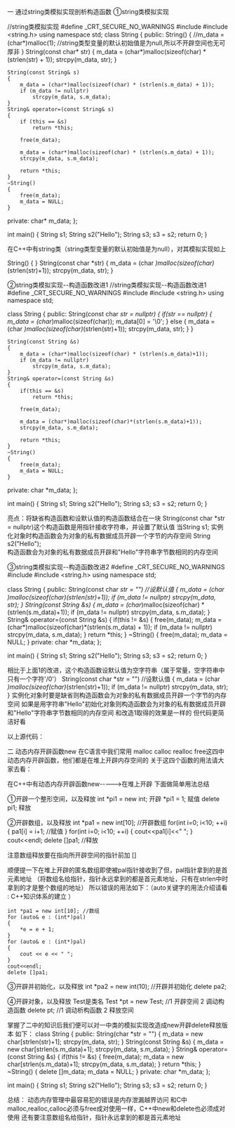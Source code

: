 
一
通过string类模拟实现剖析构造函数
①string类模拟实现

//string类模拟实现
#define _CRT_SECURE_NO_WARNINGS
#include <iostream>
#include <string.h>
using namespace std;
class String
{
public:
	String()
	{
		//m_data = (char*)malloc(1);    //string类型变量的默认初始值是为null,所以不开辟空间也无可厚非
	}
	String(const char* str)
	{
		m_data = (char*)malloc(sizeof(char) * (strlen(str) + 1));
		strcpy(m_data, str);
	}

	String(const String& s)
	{
		m_data = (char*)malloc(sizeof(char) * (strlen(s.m_data) + 1));
		if (m_data != nullptr)
			strcpy(m_data, s.m_data);
	}
	String& operator=(const String& s)
	{
		if (this == &s)
			return *this;

		free(m_data);

		m_data = (char*)malloc(sizeof(char) * (strlen(s.m_data) + 1));
		strcpy(m_data, s.m_data);

		return *this;
	}
	~String()
	{
		free(m_data);
		m_data = NULL;
	}
private:
	char* m_data;
};

int main()
{
	String s1;
	String s2("Hello");
	String s3;
	s3 = s2;
	return 0;
}





在C++中有string类（string类型变量的默认初始值是为null），对其模拟实现如上


String()
	{
	}
String(const char *str)
	{
			m_data = (char *)malloc(sizeof(char)*(strlen(str)+1));
			strcpy(m_data, str);
	}







②string类模拟实现--构造函数改进1
//string类模拟实现--构造函数改进1
#define _CRT_SECURE_NO_WARNINGS
#include <iostream>
#include <string.h>
using namespace std;

class String
{
public:
	String(const char *str = nullptr)
	{
		if(str == nullptr)
		{
			m_data = (char*)malloc(sizeof(char));
			m_data[0] = '\0';
		}
		else
		{
			m_data = (char *)malloc(sizeof(char)*(strlen(str)+1));
			strcpy(m_data, str);
		}
	}

	String(const String &s)
	{
		m_data = (char*)malloc(sizeof(char) * (strlen(s.m_data)+1));
		if (m_data != nullptr)
			strcpy(m_data, s.m_data);
	}
	String& operator=(const String &s)
	{
		if(this == &s)
			return *this;

		free(m_data);

		m_data = (char*)malloc(sizeof(char)*(strlen(s.m_data)+1));
		strcpy(m_data, s.m_data);

		return *this;
	}
	~String()
	{
		free(m_data);
		m_data = NULL;
	}
private:
	char *m_data;
};

int main()
{
	String s1;
	String s2("Hello");
	String s3;
	s3 = s2;
	return 0;
}


亮点：将缺省构造函数和设默认值的构造函数结合在一块
String(const char *str = nullptr)这个构造函数是用指针接收字符串，并设置了默认值
当String s1;
实例化对象时构造函数会为对象的私有数据成员开辟一个字节的内存空间
String s2("Hello");   
构造函数会为对象的私有数据成员开辟和"Hello"字符串字节数相同的内存空间






③string类模拟实现--构造函数改进2
#define _CRT_SECURE_NO_WARNINGS
#include <iostream>
#include <string.h>
using namespace std;

class String
{
public:
	String(const char *str = "")    //设默认值
	{
		m_data = (char *)malloc(sizeof(char)*(strlen(str)+1));
		if (m_data != nullptr)
			strcpy(m_data, str);
	}
	String(const String &s)
	{
		m_data = (char*)malloc(sizeof(char) * (strlen(s.m_data)+1));
		if (m_data != nullptr)
			strcpy(m_data, s.m_data);
	}
	String& operator=(const String &s)
	{
		if(this != &s)
		{
			free(m_data);
			m_data = (char*)malloc(sizeof(char)*(strlen(s.m_data) + 1));
			if (m_data != nullptr)
				strcpy(m_data, s.m_data);
		}
		return *this;
	}
	~String()
	{
		free(m_data);
		m_data = NULL;
	}
private:
	char *m_data;
};

int main()
{
	String s1;
	String s2("Hello");
	String s3;
	s3 = s2;
	return 0;
}


相比于上面1的改进，这个构造函数设默认值为空字符串（属于常量，空字符串中只有一个字符'/0'）
String(const char *str = "")    //设默认值
	{
		m_data = (char *)malloc(sizeof(char)*(strlen(str)+1));
		if (m_data != nullptr)
			strcpy(m_data, str);
	}
实例化对象时要是缺省则构造函数会为对象的私有数据成员开辟一个字节的内存空间
如果是用字符串"Hello"初始化对象则构造函数会为对象的私有数据成员开辟和"Hello"字符串字节数相同的内存空间
和改造1取得的效果是一样的
但代码更简洁好看


以上源代码：









二
动态内存开辟函数new
在C语言中我们常用
malloc calloc realloc free这四中动态内存开辟函数，他们都是在堆上开辟内存空间的
关于这四个函数的用法请大家去看：

在C++中有动态内存开辟函数new----->在堆上开辟
下面做简单用法总结


①开辟一个整形空间，以及释放
	int *pi1 = new int;   	开辟
	*pi1 = 1;		   赋值
	delete pi1;    	释放


②开辟数组，以及释放
	int *pa1 = new int[10];	 //开辟数组
	for(int i=0; i<10; ++i)
	{
		pa1[i] = i+1;          //赋值
	}
	for(int i=0; i<10; ++i)
	{
		cout<<pa1[i]<<" ";
	}
	cout<<endl;
	delete []pa1;          //释放

注意数组释放要在指向所开辟空间的指针前加   []



顺便提一下在堆上开辟的匿名数组即使被pal指针接收到了但，pal指针拿到的是首元素地址
（将数组名给指针，指针永远拿到的都是首元素地址，只有在strlen中时拿到的才是整个数组的地址）
所以错误的用法如下：（auto关键字的用法介绍请看 :       C++知识体系的建立  ）

    int *pa1 = new int[10]; //数组
	for (auto& e : (int*)pal)
	{
		*e = e + 1;
	}
	for (auto& e : (int*)pal)
	{
		cout << e << " ";
	}
    cout<<endl;
	delete []pa1;



③开辟并初始化，以及释放
    int *pa2 = new int(10);         //开辟并初始化
	delete pa2;

	


④开辟对象，以及释放
Test是类名
    Test *pt = new Test; //1 开辟空间 2 调动构造函数
	delete pt;           //1 调动析构函数 2 释放空间




掌握了二中的知识后我们便可以对一中类的模拟实现改造成new开辟delete释放版本
如下：
class String
{
public:
	String(char *str = "")
	{
		m_data = new char[strlen(str)+1];
		strcpy(m_data, str);
	}
	String(const String &s)
	{
		m_data = new char[strlen(s.m_data)+1];
		strcpy(m_data, s.m_data);
	}
	String& operator=(const String &s)
	{
		if(this != &s)
		{
			free(m_data);
			m_data = new char[strlen(s.m_data)+1];
			strcpy(m_data, s.m_data);
		}
		return *this;
	}
	~String()
	{
		delete []m_data;
		m_data = NULL;
	}
private:
	char *m_data;
};

int main()
{
	String s1;
	String s2("Hello");
	String s3;
	s3 = s2;
	return 0;
}





总结：
动态内存管理中最容易犯的错误是内存泄漏越界访问
和C中malloc,realloc,calloc必须与free成对使用一样，C++中new和delete也必须成对使用
还有要注意数组名给指针，指针永远拿到的都是首元素地址





